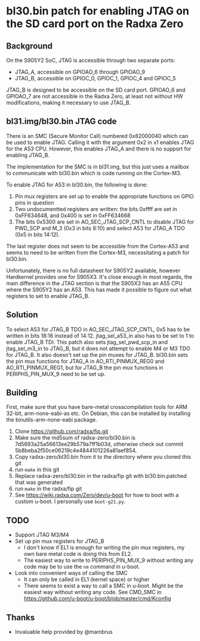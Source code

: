 # bl30.bin patch for enabling JTAG on the SD card port on the Radxa Zero

## Background

On the S905Y2 SoC, JTAG is accessible through two separate ports:

* JTAG\_A, accessible on GPIOAO\_6 through GPIOAO\_9
* JTAG\_B, accessible on GPIOC\_0, GPIOC\_1, GPIOC\_4 and GPIOC\_5

JTAG\_B is designed to be accessible on the SD card port. GPIOAO\_6 and GPIOAO\_7 are not accessible in the Radxa Zero, at least not without HW modifications, making it necessary to use JTAG\_B.

## bl31.img/bl30.bin JTAG code

There is an SMC (Secure Monitor Call) numbered 0x82000040 which can be used to enable JTAG. Calling it with the argument 0x2 in x1 enables JTAG for the A53 CPU. However, this enables JTAG\_A and there is no support for enabling JTAG\_B.

The implementation for the SMC is in bl31.img, but this just uses a mailbox to communicate with bl30.bin which is code running on the Cortex-M3.

To enable JTAG for A53 in bl30.bin, the following is done:
1. Pin mux registers are set up to enable the appropriate functions on GPIO pins in question
2. Two undocumentted registers are written: the bits 0xffff are set in 0xFF634648, and 0x400 is set in 0xFF634668
3. The bits 0x5300 are set in AO\_SEC\_JTAG\_SCP\_CNTL to disable JTAG for PWD\_SCP and M\_3 (0x3 in bits 8:10) and select A53 for JTAG\_A TDO (0x5 in bits 14:12).

The last register does not seem to be accessible from the Cortex-A53 and seems to need to be written from the Cortex-M3, necessitating a patch for bl30.bin.

Unfortunately, there is no full datasheet for S905Y2 available, however Hardkernel provides one for S905X3. It's close enough in most regards, the main difference in the JTAG section is that the S905X3 has an A55 CPU where the S905Y2 has an A53. This has made it possible to figure out what registers to set to enable JTAG\_B.

## Solution

To select A53 for JTAG\_B TDO in AO\_SEC\_JTAG\_SCP\_CNTL, 0x5 has to be written in bits 18:16 instead of 14:12. jtag\_sel\_a53\_in also has to be set to 1 to enable JTAG\_B TDI. This patch also sets jtag\_sel\_pwd\_scp\_in and jtag\_sel\_m3\_in to JTAG\_B, but it does not attempt to enable M4 or M3 TDO for JTAG\_B. It also doesn't set up the pin muxes for JTAG\_B. bl30.bin sets the pin mux functions for JTAG\_A in AO\_RTI\_PINMUX\_REG0 and AO\_RTI\_PINMUX\_REG1, but for JTAG\_B the pin mux functions in PERIPHS\_PIN\_MUX\_9 need to be set up.

## Building

First, make sure that you have bare-metal crosscompilation tools for ARM 32-bit, arm-none-eabi-as etc. On Debian, this can be installed by installing the binutils-arm-none-eabi package.

1. Clone <https://github.com/radxa/fip.git> 
2. Make sure the md5sum of radxa-zero/bl30.bin is 7d5693a25a56613ee29b579a7ff1b03d, otherwise check out commit 5b8beba2f50ce06219c4e4844101226a81aef854.
3. Copy radxa-zero/bl30.bin from it to the directory where you cloned this git
4. run `make` in this git
5. Replace radxa-zero/bl30.bin in the radxa/fip git with bl30.bin.patched that was generated
6. run `make` in the radxa/fip git
7. See <https://wiki.radxa.com/Zero/dev/u-boot> for how to boot with a custom u-boot. I personally use `boot-g21.py`.

## TODO
* Support JTAG M3/M4
* Set up pin mux registers for JTAG\_B
	* I don't know if EL1 is enough for writing the pin mux registers, my own bare metal code is doing this from EL2.
	* The easiest way to write to PERIPHS\_PIN\_MUX\_9 without writing any code may be to use the `nm` command in u-boot.
* Look into convenient ways of calling the SMC
	* It can only be called in EL1 (kernel space) or higher
	* There seems to exist a way to call a SMC in u-boot. Might be the easiest way without writing any code. See CMD\_SMC in <https://github.com/u-boot/u-boot/blob/master/cmd/Kconfig>

## Thanks
* Invaluable help provided by @mambrus
